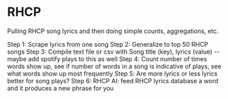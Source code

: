 # RHCP
Pulling RHCP song lyrics and then doing simple counts, aggregations, etc.

Step 1: Scrape lyrics from one song
Step 2: Generalize to top 50 RHCP songs
Step 3: Compile text file or csv with Song title (key), lyrics (value) -- maybe add spotify plays to this as well
Step 4: Count number of times words show up, see if number of words in a song is indicative of plays, see what words show up most frequently
Step 5: Are more lyrics or less lyrics better for song plays?
Step 6: RHCP AI: feed RHCP lyrics database a word and it produces a new phrase for you

